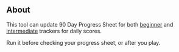 ## About

This tool can update 90 Day Progress Sheet for both [beginner]([https://docs.google.com/spreadsheets/d/11PMV6ACarUZKk16oSumx-3rZHGihOc89l-nrpcZ9qfM](https://docs.google.com/spreadsheets/d/1Kmn5rl-QDVaNNHu4-7FSTC9SMLxHIXLGyrv_dQfC0qc/edit?usp=sharing)) and [intermediate]([https://docs.google.com/spreadsheets/d/1qUzF2KHcfs_FgsaDFRfGsLgHhoC1Md5bzMOUbsYzSjg](https://docs.google.com/spreadsheets/d/1QvmYpuhhQ2FOysKAy0WFltyQ7xdt12hxzOnQxK7oSlc/edit?usp=sharing)) trackers for daily scores.

Run it before checking your progress sheet, or after you play.

